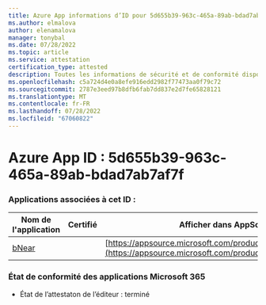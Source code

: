 ```yaml
---
title: Azure App informations d’ID pour 5d655b39-963c-465a-89ab-bdad7ab7af7f
ms.author: elmalova
author: elenamalova
manager: tonybal
ms.date: 07/28/2022
ms.topic: article
ms.service: attestation
certification_type: attested
description: Toutes les informations de sécurité et de conformité disponibles pour 5d655b39-963c-465a-89ab-bdad7ab7af7f.
ms.openlocfilehash: c5a724d4e0a8efe916edd2982f77473aa0f79c72
ms.sourcegitcommit: 2787e3eed97b8dfb6fab7dd837e2d7fe65828121
ms.translationtype: MT
ms.contentlocale: fr-FR
ms.lasthandoff: 07/28/2022
ms.locfileid: "67060822"
---
```

# <a name="azure-app-id-5d655b39-963c-465a-89ab-bdad7ab7af7f"></a>Azure App ID : 5d655b39-963c-465a-89ab-bdad7ab7af7f


### <a name="apps-associated-with-this-id"></a>Applications associées à cet ID :
| **Nom de l'application** | **Certifié** | **Afficher dans AppSource** |
|--------------|---------------|-----------------------|
| [bNear](../forward/WA200004271.md) |  | [https://appsource.microsoft.com/product/office/WA200004271](https://appsource.microsoft.com/product/office/WA200004271) |

### <a name="microsoft-365-app-compliance-status"></a>État de conformité des applications Microsoft 365
- État de l’attestaton de l’éditeur : terminé
